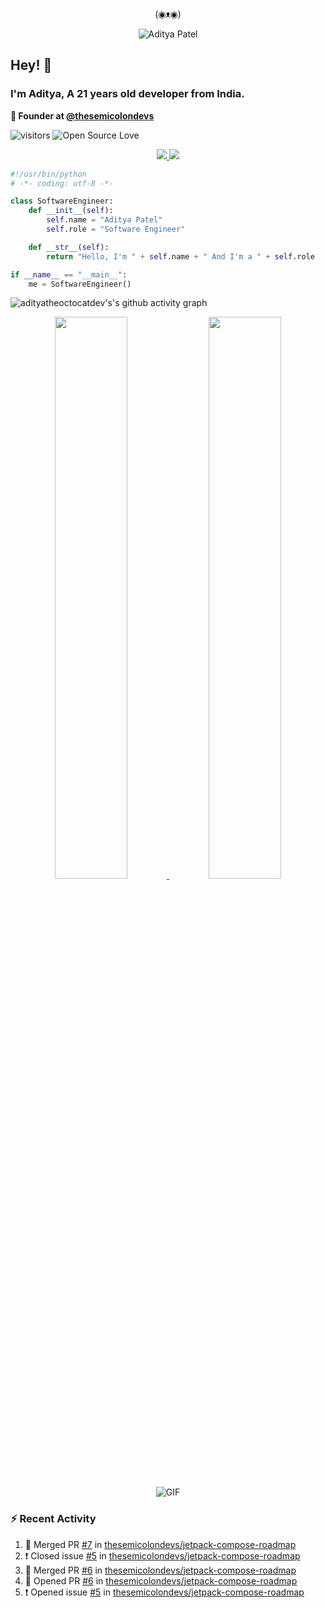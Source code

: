 <div align="center">
  <p> (◉ᴥ◉) </p>
  <img src="https://raw.githubusercontent.com/adityatheoctocatdev/adityatheoctocatdev/main/name.svg" alt="Aditya Patel" />
</div>

## Hey! 👋
### I'm Aditya, A 21 years old developer from India.

**🧭 Founder at [@thesemicolondevs](https://github.com/thesemicolondevs)**

![visitors](https://visitor-badge.laobi.icu/badge?page_id=adityatheoctocatdev.adityatheoctocatdev)
![Open Source Love](https://badges.frapsoft.com/os/v1/open-source.svg?v=102)

<p align="center">
  <a href="https://github.com/adityatheoctocatdev?tab=followers">
    <img src="https://img.shields.io/github/followers/adityatheoctocatdev?tab=followers?label=blue&logo=github&style=for-the-badge" />
  </a>
  <a href="https://twitter.com/adptheoctcatdev">
    <img src="https://img.shields.io/twitter/follow/adptheoctcatdev?label=Twitter&logo=twitter&style=for-the-badge" />
  </a>
</p>

```python
#!/usr/bin/python
# -*- coding: utf-8 -*-

class SoftwareEngineer:
    def __init__(self):
        self.name = "Aditya Patel"
        self.role = "Software Engineer"

    def __str__(self):
        return "Hello, I'm " + self.name + " And I'm a " + self.role

if __name__ == "__main__":
    me = SoftwareEngineer()
```

![adityatheoctocatdev's's github activity graph](https://activity-graph.herokuapp.com/graph?username=adityatheoctocatdev&theme=xcode&hide_border=true)

<p align="center">
  <a href="https://github-readme-stats.vercel.app/api?username=adityatheoctocatdev&show_icons=true&theme=dark&hide_border=true">
    <img width="48%" src="https://github-readme-stats.vercel.app/api?username=adityatheoctocatdev&show_icons=true&theme=dark&hide_border=true" />
  </a>
  <a href="https://github-readme-streak-stats.herokuapp.com/?user=adityatheoctocatdev&theme=dark&hide_border=true">
    <img width="48%" src="https://github-readme-streak-stats.herokuapp.com/?user=adityatheoctocatdev&theme=dark&hide_border=true" />
  </a>
  <img alt="GIF" src="https://media.giphy.com/media/RK5KD6UcUpAt92zZvt/giphy.gif" />
</p>

### :zap: Recent Activity

<!--START_SECTION:activity-->
1. 🎉 Merged PR [#7](https://github.com/thesemicolondevs/jetpack-compose-roadmap/pull/7) in [thesemicolondevs/jetpack-compose-roadmap](https://github.com/thesemicolondevs/jetpack-compose-roadmap)
2. ❗️ Closed issue [#5](https://github.com/thesemicolondevs/jetpack-compose-roadmap/issues/5) in [thesemicolondevs/jetpack-compose-roadmap](https://github.com/thesemicolondevs/jetpack-compose-roadmap)
3. 🎉 Merged PR [#6](https://github.com/thesemicolondevs/jetpack-compose-roadmap/pull/6) in [thesemicolondevs/jetpack-compose-roadmap](https://github.com/thesemicolondevs/jetpack-compose-roadmap)
4. 💪 Opened PR [#6](https://github.com/thesemicolondevs/jetpack-compose-roadmap/pull/6) in [thesemicolondevs/jetpack-compose-roadmap](https://github.com/thesemicolondevs/jetpack-compose-roadmap)
5. ❗️ Opened issue [#5](https://github.com/thesemicolondevs/jetpack-compose-roadmap/issues/5) in [thesemicolondevs/jetpack-compose-roadmap](https://github.com/thesemicolondevs/jetpack-compose-roadmap)
<!--END_SECTION:activity-->
